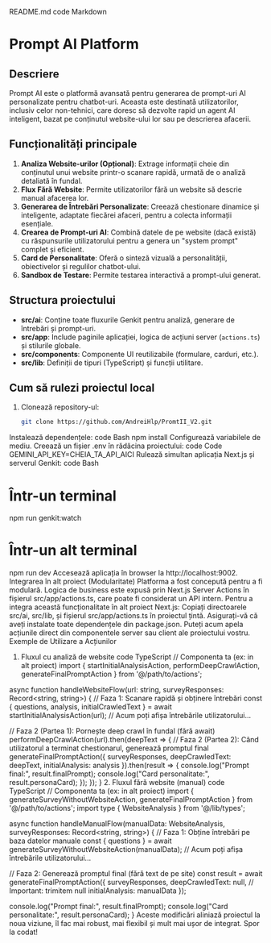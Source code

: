 README.md
code
Markdown
# Prompt AI Platform

## Descriere
Prompt AI este o platformă avansată pentru generarea de prompt-uri AI personalizate pentru chatbot-uri. Aceasta este destinată utilizatorilor, inclusiv celor non-tehnici, care doresc să dezvolte rapid un agent AI inteligent, bazat pe conținutul website-ului lor sau pe descrierea afacerii.

## Funcționalități principale
1.  **Analiza Website-urilor (Opțional)**: Extrage informații cheie din conținutul unui website printr-o scanare rapidă, urmată de o analiză detaliată în fundal.
2.  **Flux Fără Website**: Permite utilizatorilor fără un website să descrie manual afacerea lor.
3.  **Generarea de Întrebări Personalizate**: Creează chestionare dinamice și inteligente, adaptate fiecărei afaceri, pentru a colecta informații esențiale.
4.  **Crearea de Prompt-uri AI**: Combină datele de pe website (dacă există) cu răspunsurile utilizatorului pentru a genera un "system prompt" complet și eficient.
5.  **Card de Personalitate**: Oferă o sinteză vizuală a personalității, obiectivelor și regulilor chatbot-ului.
6.  **Sandbox de Testare**: Permite testarea interactivă a prompt-ului generat.

## Structura proiectului
- **src/ai**: Conține toate fluxurile Genkit pentru analiză, generare de întrebări și prompt-uri.
- **src/app**: Include paginile aplicației, logica de acțiuni server (`actions.ts`) și stilurile globale.
- **src/components**: Componente UI reutilizabile (formulare, carduri, etc.).
- **src/lib**: Definiții de tipuri (TypeScript) și funcții utilitare.

## Cum să rulezi proiectul local
1. Clonează repository-ul:
   ```bash
   git clone https://github.com/AndreiHlp/PromtII_V2.git
Instalează dependențele:
code
Bash
npm install
Configurează variabilele de mediu. Creează un fișier .env în rădăcina proiectului:
code
Code
GEMINI_API_KEY=CHEIA_TA_API_AICI
Rulează simultan aplicația Next.js și serverul Genkit:
code
Bash
# Într-un terminal
npm run genkit:watch

# Într-un alt terminal
npm run dev
Accesează aplicația în browser la http://localhost:9002.
Integrarea în alt proiect (Modularitate)
Platforma a fost concepută pentru a fi modulară. Logica de business este expusă prin Next.js Server Actions în fișierul src/app/actions.ts, care poate fi considerat un API intern.
Pentru a integra această funcționalitate în alt proiect Next.js:
Copiați directoarele src/ai, src/lib, și fișierul src/app/actions.ts în proiectul țintă.
Asigurați-vă că aveți instalate toate dependențele din package.json.
Puteți acum apela acțiunile direct din componentele server sau client ale proiectului vostru.
Exemple de Utilizare a Acțiunilor
1. Fluxul cu analiză de website
code
TypeScript
// Componenta ta (ex: in alt proiect)
import { startInitialAnalysisAction, performDeepCrawlAction, generateFinalPromptAction } from '@/path/to/actions';

async function handleWebsiteFlow(url: string, surveyResponses: Record<string, string>) {
  // Faza 1: Scanare rapidă și obținere întrebări
  const { questions, analysis, initialCrawledText } = await startInitialAnalysisAction(url);
  // Acum poți afișa întrebările utilizatorului...

  // Faza 2 (Partea 1): Pornește deep crawl în fundal (fără await)
  performDeepCrawlAction(url).then(deepText => {
    // Faza 2 (Partea 2): Când utilizatorul a terminat chestionarul, generează promptul final
    generateFinalPromptAction({
      surveyResponses,
      deepCrawledText: deepText,
      initialAnalysis: analysis
    }).then(result => {
      console.log("Prompt final:", result.finalPrompt);
      console.log("Card personalitate:", result.personaCard);
    });
  });
}
2. Fluxul fără website (manual)
code
TypeScript
// Componenta ta (ex: in alt proiect)
import { generateSurveyWithoutWebsiteAction, generateFinalPromptAction } from '@/path/to/actions';
import type { WebsiteAnalysis } from '@/lib/types';

async function handleManualFlow(manualData: WebsiteAnalysis, surveyResponses: Record<string, string>) {
  // Faza 1: Obține întrebări pe baza datelor manuale
  const { questions } = await generateSurveyWithoutWebsiteAction(manualData);
  // Acum poți afișa întrebările utilizatorului...
  
  // Faza 2: Generează promptul final (fără text de pe site)
  const result = await generateFinalPromptAction({
    surveyResponses,
    deepCrawledText: null, // Important: trimitem null
    initialAnalysis: manualData
  });

  console.log("Prompt final:", result.finalPrompt);
  console.log("Card personalitate:", result.personaCard);
}
Aceste modificări aliniază proiectul la noua viziune, îl fac mai robust, mai flexibil și mult mai ușor de integrat. Spor la codat!